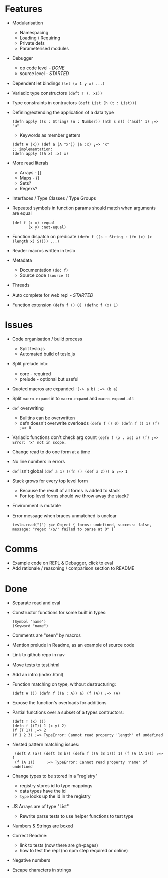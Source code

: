 # Features

 * Modularisation
   * Namespacing
   * Loading / Requiring
   * Private defs
   * Parameterised modules
 * Debugger
   * op code level - *DONE*
   * source level - *STARTED*
 * Dependent let bindings `(let (x 1 y x) ...)`
 * Variadic type constructors `(deft T (. xs))`
 * Type constraints in contructors `(deft List (h (t : List)))`
 * Defining/extending the application of a data type

    ```
    (defn apply ((s : String) (n : Number)) (nth s n)) ("asdf" 1) ;=> "a"
    ```

   * Keywords as member getters

    ```
    (deft A (x)) (def a (A "x")) (a :x) ;=> "x"
    ;; implementation:
    (defn apply ((A x) :x) x)
    ```

 * More read literals
   * Arrays - []
   * Maps - {}
   * Sets?
   * Regexs?
 * Interfaces / Type Classes / Type Groups
 * Repeated symbols in function params should match when arguments are equal

    ```
    (def f (x x) :equal
           (x y) :not-equal)
    ```

 * Function dispatch on predicate `(defn f ((s : String : (fn (x) (> (length x) 5)))) ...)`
 * Reader macros written in teslo
 * Metadata
   * Documentation `(doc f)`
   * Source code `(source f)`
 * Threads
 * Auto complete for web repl - *STARTED*
 * Function extension `(defn f () 0) (defnx f (x) 1)`

# Issues
 * Code organisation / build process
   * Split teslo.js
   * Automated build of teslo.js
 * Split prelude into:
   * core - required
   * prelude - optional but useful
 * Quoted macros are expanded `'(-> a b) ;=> (b a)`
 * Split `macro-expand` in to `macro-expand` and `macro-expand-all`
 * `def` overwriting
   * Builtins can be overwritten
   * defn doesn't overwrite overloads `(defn f () 0) (defn f () 1) (f) ;=> 0`
 * Variadic functions don't check arg count `(defn f (x . xs) x) (f) ;=> Error: 'x' not in scope.`
 * Change read to do one form at a time
 * No line numbers in errors
 * `def` isn't global `(def a 1) ((fn () (def a 2))) a ;=> 1`
 * Stack grows for every top level form
   * Because the result of all forms is added to stack
   * For top level forms should we throw away the stack?
 * Environment is mutable
 * Error message when braces unmatched is unclear

    ```
    teslo.read("(") ;=> Object { forms: undefined, success: false, message: "regex '/$/' failed to parse at 0" }`
    ```

# Comms

 * Example code on REPL & Debugger, click to eval
 * Add rationale / reasoning / comparison section to README

# Done

 * Separate read and eval
 * Constructor functions for some built in types:

    ```
    (Symbol "name")
    (Keyword "name")
    ```

 * Comments are "seen" by macros
 * Mention prelude in Readme, as an example of source code
 * Link to github repo in nav
 * Move tests to test.html
 * Add an intro (index.html)
 * Function matching on type, without destructuring:

    ```
    (deft A ()) (defn f ((a : A)) a) (f (A)) ;=> (A)
    ```

 * Expose the function's overloads for additions
 * Partial functions over a subset of a types contructors:

    ```
    (deft T (x) ())
    (defn f ((T)) 1 (x y) 2)
    (f (T 1)) ;=> 2
    (f 1 2 3) ;=> TypeError: Cannot read property 'length' of undefined
    ```

 * Nested pattern matching issues:

    ```
     (deft A (a)) (deft (B b)) (defn f ((A (B 1))) 1) (f (A (A 1))) ;=> 1
     (f (A 1))     ;=> TypeError: Cannot read property 'name' of undefined
    ```

 * Change types to be stored in a "registry"
   * registry stores id to type mappings
   * data types have the id
   * `type` looks up the id in the registry
 * JS Arrays are of type "List"
   * Rewrite parse tests to use helper functions to test type
 * Numbers & Strings are boxed
 * Correct Readme:
   * link to tests (now there are gh-pages)
   * how to test the repl (no npm step required or online)
 * Negative numbers
 * Escape characters in strings
